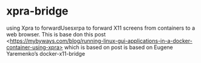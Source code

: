 # xpra-bridge
using Xpra to forwardUsesxrpa to forward  X11 screens from containers to a web browser. This  is base don this post &lt;https://mybyways.com/blog/running-linux-gui-applications-in-a-docker-container-using-xpra> which is based on post is based on Eugene Yaremenko’s docker-x11-bridge
